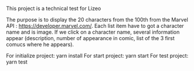 This project is a technical test for Lizeo

The purpose is to display the 20 characters from the 100th from the Marvel API : https://developer.marvel.com/.
Each list item have to got a character name and is image.
If we click on a character name, several information appear (description, number of appearance in comic, list of the 3 first comucs where he appears).

For initialize project: yarn install
For start project: yarn start
For test project: yarn test
